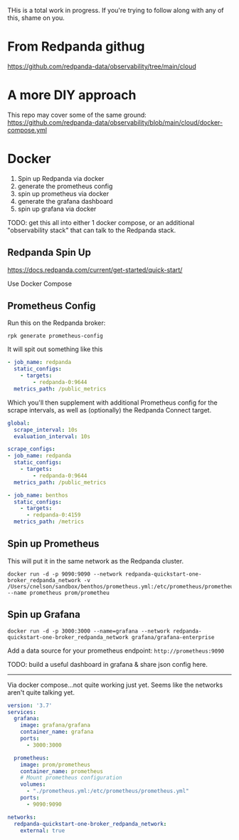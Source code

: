 THis is a total work in progress.  If you're trying to follow along with any of this, shame on you.


# From Redpanda githug

https://github.com/redpanda-data/observability/tree/main/cloud



# A more DIY approach

This repo may cover some of the same ground:  https://github.com/redpanda-data/observability/blob/main/cloud/docker-compose.yml

# Docker

1.  Spin up Redpanda via docker
2.  generate the prometheus config
3.  spin up prometheus via docker
4.  generate the grafana dashboard
5.  spin up grafana via docker

TODO:  get this all into either 1 docker compose, or an additional "observability stack" that can talk to the Redpanda stack.

## Redpanda Spin Up

https://docs.redpanda.com/current/get-started/quick-start/

Use Docker Compose


## Prometheus Config

Run this on the Redpanda broker:

```console
rpk generate prometheus-config
```

It will spit out something like this

```yaml
- job_name: redpanda
  static_configs:
    - targets:
        - redpanda-0:9644
  metrics_path: /public_metrics
```


Which you'll then supplement with additional Prometheus config for the scrape intervals, as well as (optionally) the Redpanda Connect target.

```yaml
global:
  scrape_interval: 10s
  evaluation_interval: 10s

scrape_configs:
- job_name: redpanda
  static_configs:
    - targets:
        - redpanda-0:9644
  metrics_path: /public_metrics

- job_name: benthos
  static_configs:
    - targets:
      - redpanda-0:4159
  metrics_path: /metrics
```


## Spin up Prometheus

This will put it in the same network as the Redpanda cluster.

```console
docker run -d -p 9090:9090 --network redpanda-quickstart-one-broker_redpanda_network -v /Users/cnelson/sandbox/benthos/prometheus.yml:/etc/prometheus/prometheus.yml --name prometheus prom/prometheu
```


## Spin up Grafana

```console
docker run -d -p 3000:3000 --name=grafana --network redpanda-quickstart-one-broker_redpanda_network grafana/grafana-enterprise
```

Add a data source for your prometheus endpoint:  `http://prometheus:9090`

TODO:  build a useful dashboard in grafana & share json config here.


---


Via docker compose...not quite working just yet.   Seems like the networks aren't quite talking yet.

```yaml
version: '3.7'
services:
  grafana:
    image: grafana/grafana
    container_name: grafana
    ports: 
      - 3000:3000

  prometheus:
    image: prom/prometheus
    container_name: prometheus
    # Mount prometheus configuration
    volumes:
      - "./prometheus.yml:/etc/prometheus/prometheus.yml"
    ports: 
      - 9090:9090

networks:
  redpanda-quickstart-one-broker_redpanda_network:
    external: true
```
